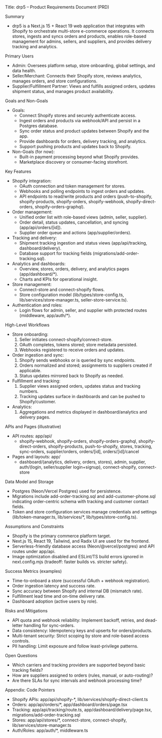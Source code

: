Title: drp5 – Product Requirements Document (PRD)

Summary
- drp5 is a Next.js 15 + React 19 web application that integrates with Shopify to orchestrate multi-store e-commerce operations. It connects stores, ingests and syncs orders and products, enables role-based management for admins, sellers, and suppliers, and provides delivery tracking and analytics.

Primary Users
- Admin: Oversees platform setup, store onboarding, global settings, and data health.
- Seller/Merchant: Connects their Shopify store, reviews analytics, manages orders, and store configurations.
- Supplier/Fulfillment Partner: Views and fulfills assigned orders, updates shipment status, and manages product availability.

Goals and Non-Goals
- Goals:
  - Connect Shopify stores and securely authenticate access.
  - Ingest orders and products via webhook/API and persist in a Postgres database.
  - Sync order status and product updates between Shopify and the app.
  - Provide dashboards for orders, delivery tracking, and analytics.
  - Support pushing products and updates back to Shopify.
- Non-Goals (for now):
  - Built-in payment processing beyond what Shopify provides.
  - Marketplace discovery or consumer-facing storefront.

Key Features
- Shopify integration:
  - OAuth connection and token management for stores.
  - Webhooks and polling endpoints to ingest orders and updates.
  - API endpoints to read/write products and orders (push-to-shopify, shopify-products, shopify-orders, shopify-webhook, shopify-direct-orders, shopify-orders-graphql).
- Order management:
  - Unified order list with role-based views (admin, seller, supplier).
  - Order detail, status updates, cancellation, and syncing (app/api/orders/[id]).
  - Supplier order queue and actions (app/supplier/orders).
- Tracking and delivery:
  - Shipment tracking ingestion and status views (app/api/tracking, dashboard/delivery).
  - Database support for tracking fields (migrations/add-order-tracking.sql).
- Analytics and dashboards:
  - Overview, stores, orders, delivery, and analytics pages (app/dashboard/*).
  - Charts and KPIs for operational insight.
- Store management:
  - Connect-store and connect-shopify flows.
  - Store configuration model (lib/types/store-config.ts, lib/services/store-manager.ts, seller-store-service.ts).
- Authentication and roles:
  - Login flows for admin, seller, and supplier with protected routes (middleware, app/auth/*).

High-Level Workflows
- Store onboarding:
  1) Seller initiates connect-shopify/connect-store.
  2) OAuth completes, tokens stored; store metadata persisted.
  3) Webhooks registered to receive orders and updates.
- Order ingestion and sync:
  1) Shopify sends webhooks or is queried by sync endpoints.
  2) Orders normalized and stored; assignments to suppliers created if applicable.
  3) Status updates mirrored back to Shopify as needed.
- Fulfillment and tracking:
  1) Supplier views assigned orders, updates status and tracking numbers.
  2) Tracking updates surface in dashboards and can be pushed to Shopify/customer.
- Analytics:
  1) Aggregations and metrics displayed in dashboard/analytics and delivery pages.

APIs and Pages (illustrative)
- API routes: app/api/
  - shopify-webhook, shopify-orders, shopify-orders-graphql, shopify-direct-orders, shopify-products, push-to-shopify, stores, tracking, sync-orders, supplier/orders, orders/[id], orders/[id]/cancel
- Pages and layouts: app/
  - dashboard/(analytics, delivery, orders, stores), admin, supplier, auth/(login, seller/supplier login+signup), connect-shopify, connect-store

Data Model and Storage
- Postgres (Neon/Vercel Postgres) used for persistence.
- Migrations include add-order-tracking.sql and add-customer-phone.sql indicating order-centric schema with tracking and customer contact fields.
- Token and store configuration services manage credentials and settings (lib/token-manager.ts, lib/services/*, lib/types/store-config.ts).

Assumptions and Constraints
- Shopify is the primary commerce platform target.
- Next.js 15, React 19, Tailwind, and Radix UI are used for the frontend.
- Serverless-friendly database access (Neon/@vercel/postgres) and API routes under app/api.
- Image optimization disabled and ESLint/TS build errors ignored in next.config.mjs (tradeoff: faster builds vs. stricter safety).

Success Metrics (examples)
- Time-to-onboard a store (successful OAuth + webhook registration).
- Order ingestion latency and success rate.
- Sync accuracy between Shopify and internal DB (mismatch rate).
- Fulfillment lead time and on-time delivery rate.
- Dashboard adoption (active users by role).

Risks and Mitigations
- API quota and webhook reliability: Implement backoff, retries, and dead-letter handling for sync-orders.
- Data consistency: Idempotency keys and upserts for orders/products.
- Multi-tenant security: Strict scoping by store and role-based access controls.
- PII handling: Limit exposure and follow least-privilege patterns.

Open Questions
- Which carriers and tracking providers are supported beyond basic tracking fields?
- How are suppliers assigned to orders (rules, manual, or auto-routing)?
- Are there SLAs for sync intervals and webhook processing time?

Appendix: Code Pointers
- Shopify APIs: app/api/shopify-*, lib/services/shopify-direct-client.ts
- Orders: app/api/orders/*, app/dashboard/orders/page.tsx
- Tracking: app/api/tracking/route.ts, app/dashboard/delivery/page.tsx, migrations/add-order-tracking.sql
- Stores: app/api/stores/*, connect-store, connect-shopify, lib/services/store-manager.ts
- Auth/Roles: app/auth/*, middleware.ts

